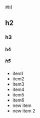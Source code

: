 #h1

## h2

### h3

#### h4

##### h5

* item1
* item2
* item3
* item4
* item5
* item6
* new item
* new item 2
